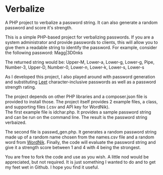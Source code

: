 # Verbalize
A PHP project to verbalize a password string. It can also generate a random password and score it's strength.

This is a simple PHP-based project for verbalizing passwords.  If you are a system administrator and provide passwords to clients, this will allow you to give them a readable string to identify the password.  For example, consider the following password: Magg|3D0nks

The returned string would be: Upper-M, Lower-a, Lower-g, Lower-g, Pipe, Number-3, Upper-D, Number-0, Lower-n, Lower-k, Lower-s, Lower-s

As I developed this project, I also played around with password generation and substituting [Leet](https://en.wikipedia.org/wiki/Leet "Leet") character-inclusive passwords as well as a password strength rating.

The project depends on other PHP libraries and a composer.json file is provided to install those.  The project itself provides 2 example files, a class, and supporting files (.csv and API key for WordNik).  
The first example file is idchar.php.  It provides a sample password string and can be run on the command line.  The result is the password string verbaized.

The second file is passwd_gen.php.  It generates a random password string made up of a random name chosen from the names.csv file and a random word from [WordNik](http://developer.wordnik.com "WordNik").  Finally, the code will evaluate the password string and give it a strength score between 1 and 4 with 4 being the strongest.

You are free to fork the code and use as you wish.  A little nod would be appreciated, but not required.  It is just something I wanted to do and to get my feet wet in Github. I hope you find it useful.

